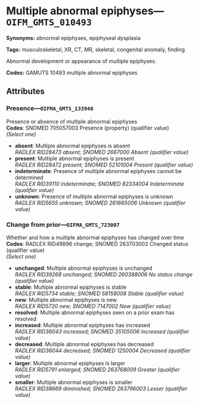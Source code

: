 # Multiple abnormal epiphyses—`OIFM_GMTS_010493`

**Synonyms:** abnormal epiphyses, epiphyseal dysplasia

**Tags:** musculoskeletal, XR, CT, MR, skeletal, congenital anomaly, finding

Abnormal development or appearance of multiple epiphyses.

**Codes:** GAMUTS 10493 multiple abnormal epiphyses

## Attributes

### Presence—`OIFMA_GMTS_133940`

Presence or absence of multiple abnormal epiphyses  
**Codes**: SNOMED 705057003 Presence (property) (qualifier value)  
*(Select one)*

- **absent**: Multiple abnormal epiphyses is absent  
_RADLEX RID28473 absent; SNOMED 2667000 Absent (qualifier value)_
- **present**: Multiple abnormal epiphyses is present  
_RADLEX RID28472 present; SNOMED 52101004 Present (qualifier value)_
- **indeterminate**: Presence of multiple abnormal epiphyses cannot be determined  
_RADLEX RID39110 indeterminate; SNOMED 82334004 Indeterminate (qualifier value)_
- **unknown**: Presence of multiple abnormal epiphyses is unknown  
_RADLEX RID5655 unknown; SNOMED 261665006 Unknown (qualifier value)_

### Change from prior—`OIFMA_GMTS_723007`

Whether and how a multiple abnormal epiphyses has changed over time  
**Codes**: RADLEX RID49896 change; SNOMED 263703002 Changed status (qualifier value)  
*(Select one)*

- **unchanged**: Multiple abnormal epiphyses is unchanged  
_RADLEX RID39268 unchanged; SNOMED 260388006 No status change (qualifier value)_
- **stable**: Multiple abnormal epiphyses is stable  
_RADLEX RID5734 stable; SNOMED 58158008 Stable (qualifier value)_
- **new**: Multiple abnormal epiphyses is new  
_RADLEX RID5720 new; SNOMED 7147002 New (qualifier value)_
- **resolved**: Multiple abnormal epiphyses seen on a prior exam has resolved  
- **increased**: Multiple abnormal epiphyses has increased  
_RADLEX RID36043 increased; SNOMED 35105006 Increased (qualifier value)_
- **decreased**: Multiple abnormal epiphyses has decreased  
_RADLEX RID36044 decreased; SNOMED 1250004 Decreased (qualifier value)_
- **larger**: Multiple abnormal epiphyses is larger  
_RADLEX RID5791 enlarged; SNOMED 263768009 Greater (qualifier value)_
- **smaller**: Multiple abnormal epiphyses is smaller  
_RADLEX RID38669 diminished; SNOMED 263796003 Lesser (qualifier value)_